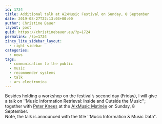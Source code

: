 ```yaml
---
id: 1724
title: Additional talk at AIxMusic Festival on Sunday, 8 September
date: 2019-08-27T22:13:03+00:00
author: Christine Bauer
layout: post
guid: https://christinebauer.eu/?p=1724
permalink: /?p=1724
zincy_lite_sidebar_layout:
  - right-sidebar
categories:
  - news
tags:
  - communication to the public
  - music
  - recommender systems
  - talk
  - ars electronica
---
```

Besides holding a workshop on the festival&#8217;s second day (Friday), I will give a talk on ''Music Information Retrieval: Inside and Outside the Music''; together with <a href="https://www.ifs.tuwien.ac.at/~knees/" rel="noopener noreferrer" target="_blank">Peter Knees</a> at the <a href="https://ars.electronica.art/outofthebox/en/aixmusic-day-matinee/" rel="noopener noreferrer" target="_blank">AIxMusic Matin&eacute;e</a> on Sunday, 8 September.  
Note, the talk is announced with the title ''Music Information & Music Data''.